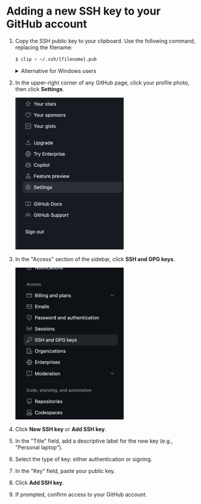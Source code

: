 # Adding a new SSH key to your GitHub account

1. Copy the SSH public key to your clipboard. Use the following command, replacing the filename:

   ```bash
   $ clip < ~/.ssh/{filename}.pub
   ```

   <details>
   <summary>Alternative for Windows users</summary>
   On Windows Subsystem for Linux (WSL), you can use `clip.exe`. Otherwise, locate the hidden `.ssh` folder and copy the key manually.

   On newer versions of Windows with PowerShell, you may use:
      ```bash
      $ cat ~/.ssh/{filename}.pub | clip
      ```

   Alternatively, you can just open the file and copy its contents.  
   </details>

2. In the upper-right corner of any GitHub page, click your profile photo, then click **Settings**.

   <img src="images/settingsLocation.png" alt="Setting Location" height="400"/>

3. In the "Access" section of the sidebar, click **SSH and GPG keys**.

   <img src="images/SSHandGPGkeysLocation.png" alt="Setting Location" height="400"/>

4. Click **New SSH key** or **Add SSH key**.

5. In the "Title" field, add a descriptive label for the new key (e.g., "Personal laptop").

6. Select the type of key: either authentication or signing.

7. In the "Key" field, paste your public key.

8. Click **Add SSH key**.

9. If prompted, confirm access to your GitHub account.
